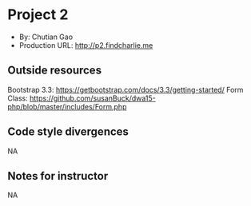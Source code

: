 # Project 2
+ By: Chutian Gao
+ Production URL: <http://p2.findcharlie.me>

## Outside resources
Bootstrap 3.3: <https://getbootstrap.com/docs/3.3/getting-started/>
Form Class: <https://github.com/susanBuck/dwa15-php/blob/master/includes/Form.php>

## Code style divergences
NA

## Notes for instructor
NA